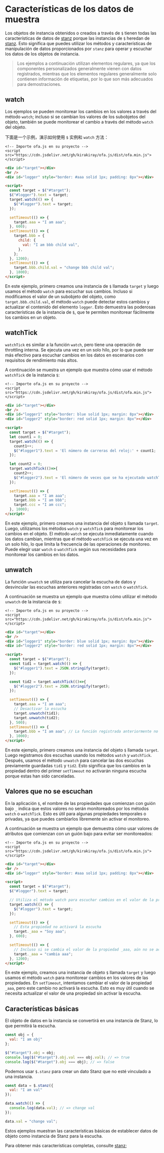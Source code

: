 # Características de los datos de muestra

Los objetos de instancia obtenidos o creados a través de `$` tienen todas las características de datos de [stanz](https://github.com/kirakiray/stanz) porque las instancias de `$` heredan de [stanz](https://github.com/kirakiray/stanz). Esto significa que puedes utilizar los métodos y características de manipulación de datos proporcionados por `stanz` para operar y escuchar los datos de los objetos de instancia.

> Los ejemplos a continuación utilizan elementos regulares, ya que los componentes personalizados generalmente vienen con datos registrados, mientras que los elementos regulares generalmente solo contienen información de etiquetas, por lo que son más adecuados para demostraciones.

## watch

Los ejemplos se pueden monitorear los cambios en los valores a través del método `watch`; incluso si se cambian los valores de los subobjetos del objeto, también se puede monitorear el cambio a través del método `watch` del objeto.

下面是一个示例，演示如何使用 `$` 实例和 `watch` 方法：

<html-viewer>

```
<!-- Importe ofa.js en su proyecto -->
<script src="https://cdn.jsdelivr.net/gh/kirakiray/ofa.js/dist/ofa.min.js"></script>
```

```html
<div id="target"></div>
<br />
<div id="logger" style="border: #aaa solid 1px; padding: 8px"></div>

<script>
  const target = $("#target");
  $("#logger").text = target;
  target.watch(() => {
    $("#logger").text = target;
  });

  setTimeout(() => {
    target.aaa = "I am aaa";
  }, 600);
  setTimeout(() => {
    target.bbb = {
      child: {
        val: "I am bbb child val",
      },
    };
  }, 1200);
  setTimeout(() => {
    target.bbb.child.val = "change bbb child val";
  }, 1800);
</script>
```

</html-viewer>

En este ejemplo, primero creamos una instancia de `$` llamada `target` y luego usamos el método `watch` para escuchar sus cambios. Incluso si modificamos el valor de un subobjeto del objeto, como `target.bbb.child.val`, el método `watch` puede detectar estos cambios y actualizar el contenido del elemento `logger`. Esto demuestra las poderosas características de la instancia de `$`, que te permiten monitorear fácilmente los cambios en un objeto.

## watchTick

`watchTick` es similar a la función `watch`, pero tiene una operación de throttling interna. Se ejecuta una vez en un solo hilo, por lo que puede ser más efectivo para escuchar cambios en los datos en escenarios con requisitos de rendimiento más altos.

A continuación se muestra un ejemplo que muestra cómo usar el método `watchTick` de la instancia `$`:

<html-viewer>

```
<!-- Importe ofa.js en su proyecto -->
<script src="https://cdn.jsdelivr.net/gh/kirakiray/ofa.js/dist/ofa.min.js"></script>
```

```html
<div id="target"></div>
<br />
<div id="logger1" style="border: blue solid 1px; margin: 8px"></div>
<div id="logger2" style="border: red solid 1px; margin: 8px"></div>

<script>
  const target = $("#target");
  let count1 = 0;
  target.watch(() => {
    count1++;
    $("#logger1").text = 'El número de carreras del reloj:' + count1;
  });

  let count2 = 0;
  target.watchTick(()=>{
    count2++;
    $("#logger2").text = 'El número de veces que se ha ejecutado watchTick:' + count2;
  });

  setTimeout(() => {
    target.aaa = "I am aaa";
    target.bbb = "I am bbb";
    target.ccc = "I am ccc";
  }, 1000);
</script>
```

</html-viewer>

En este ejemplo, primero creamos una instancia del objeto `$` llamada `target`. Luego, utilizamos los métodos `watch` y `watchTick` para monitorear los cambios en el objeto. El método `watch` se ejecuta inmediatamente cuando los datos cambian, mientras que el método `watchTick` se ejecuta una vez en un solo hilo, lo que limita la frecuencia de las operaciones de monitoreo. Puede elegir usar `watch` o `watchTick` según sus necesidades para monitorear los cambios en los datos.

## unwatch

La función `unwatch` se utiliza para cancelar la escucha de datos y desvincular las escuchas anteriores registradas con `watch` o `watchTick`.

A continuación se muestra un ejemplo que muestra cómo utilizar el método `unwatch` de la instancia de `$`:

<html-viewer>

```
<!-- Importe ofa.js en su proyecto -->
<script src="https://cdn.jsdelivr.net/gh/kirakiray/ofa.js/dist/ofa.min.js"></script>
```

```html
<div id="target"></div>
<br />
<div id="logger1" style="border: blue solid 1px; margin: 8px"></div>
<div id="logger2" style="border: red solid 1px; margin: 8px"></div>

<script>
  const target = $("#target");
  const tid1 = target.watch(() => {
    $("#logger1").text = JSON.stringify(target);
  });

  const tid2 = target.watchTick(()=>{
    $("#logger2").text = JSON.stringify(target);
  });

  setTimeout(() => {
    target.aaa = "I am aaa";
    // Desactivar la escucha
    target.unwatch(tid1);
    target.unwatch(tid2);
  }, 500);
  setTimeout(() => {
    target.bbb = "I am aaa"; // La función registrada anteriormente no se activará, ya que ha sido desactivada.
  }, 1000);
</script>
```

</html-viewer>

En este ejemplo, primero creamos una instancia del objeto `$` llamada `target`. Luego registramos dos escuchas usando los métodos `watch` y `watchTick`. Después, usamos el método `unwatch` para cancelar las dos escuchas previamente guardadas `tid1` y `tid2`. Esto significa que los cambios en la propiedad dentro del primer `setTimeout` no activarán ninguna escucha porque estas han sido canceladas.

## Valores que no se escuchan

En la aplicación `$`, el nombre de las propiedades que comienzan con guión bajo `_` indica que estos valores no serán monitoreados por los métodos `watch` o `watchTick`. Esto es útil para algunas propiedades temporales o privadas, ya que puedes cambiarlos libremente sin activar el monitoreo.

A continuación se muestra un ejemplo que demuestra cómo usar valores de atributos que comienzan con un guión bajo para evitar ser monitoreados:

<html-viewer>

```
<!-- Importe ofa.js en su proyecto -->
<script src="https://cdn.jsdelivr.net/gh/kirakiray/ofa.js/dist/ofa.min.js"></script>
```

```html
<div id="target"></div>
<br />
<div id="logger" style="border: #aaa solid 1px; padding: 8px"></div>

<script>
  const target = $("#target");
  $("#logger").text = target;

  // Utiliza el método watch para escuchar cambios en el valor de la propiedad
  target.watch(() => {
    $("#logger").text = target;
  });

  setTimeout(() => {
    // Esta propiedad no activará la escucha
    target._aaa = "Soy aaa";
  }, 600);

  setTimeout(() => {
    // Incluso si se cambia el valor de la propiedad _aaa, aún no se activará la escucha
    target._aaa = "cambia aaa";
  }, 1200);
</script>
```

</html-viewer>

En este ejemplo, creamos una instancia de objeto `$` llamada `target` y luego usamos el método `watch` para monitorear cambios en los valores de las propiedades. En `setTimeout`, intentamos cambiar el valor de la propiedad `_aaa`, pero este cambio no activará la escucha. Esto es muy útil cuando se necesita actualizar el valor de una propiedad sin activar la escucha.

## Características básicas

El objeto de datos en la instancia se convertirá en una instancia de Stanz, lo que permitirá la escucha.

```javascript
const obj = {
  val: "I am obj"
};

$("#target").obj = obj;
console.log($("#target").obj.val === obj.val); // => true
console.log($("#target").obj === obj); // => false
```

Podemos usar `$.stanz` para crear un dato Stanz que no esté vinculado a una instancia.

```javascript
const data = $.stanz({
  val: "I am val"
});

data.watch(() => {
  console.log(data.val); // => change val
});

data.val = "change val";
```

Estos ejemplos muestran las características básicas de establecer datos de objeto como instancia de Stanz para la escucha.

Para obtener más características completas, consulte [stanz](https://github.com/kirakiray/stanz);